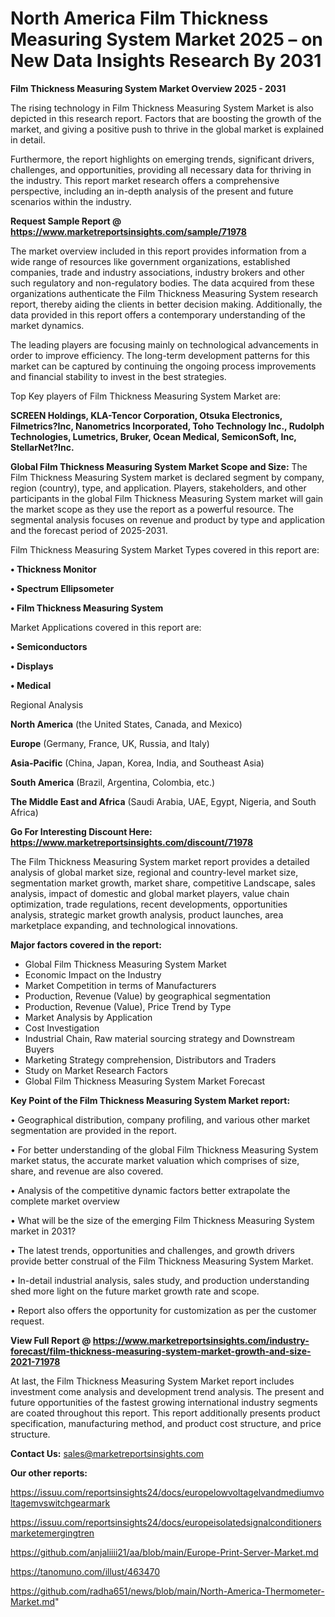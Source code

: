 # North America Film Thickness Measuring System Market 2025 – on New Data Insights Research By 2031

<Strong> Film Thickness Measuring System Market Overview 2025 - 2031</strong>

The rising technology in Film Thickness Measuring System Market is also depicted in this research report. Factors that are boosting the growth of the market, and giving a positive push to thrive in the global market is explained in detail.

Furthermore, the report highlights on emerging trends, significant drivers, challenges, and opportunities, providing all necessary data for thriving in the industry. This report market research offers a comprehensive perspective, including an in-depth analysis of the present and future scenarios within the industry.

<strong>Request Sample Report @ <a href=https://www.marketreportsinsights.com/sample/71978>https://www.marketreportsinsights.com/sample/71978</a></strong>

The market overview included in this report provides information from a wide range of resources like government organizations, established companies, trade and industry associations, industry brokers and other such regulatory and non-regulatory bodies. The data acquired from these organizations authenticate the Film Thickness Measuring System research report, thereby aiding the clients in better decision making. Additionally, the data provided in this report offers a contemporary understanding of the market dynamics.

The leading players are focusing mainly on technological advancements in order to improve efficiency. The long-term development patterns for this market can be captured by continuing the ongoing process improvements and financial stability to invest in the best strategies.

Top Key players of Film Thickness Measuring System Market are:

<strong>SCREEN Holdings, KLA-Tencor Corporation, Otsuka Electronics, Filmetrics?Inc, Nanometrics Incorporated, Toho Technology Inc., Rudolph Technologies, Lumetrics, Bruker, Ocean Medical, SemiconSoft, Inc, StellarNet?Inc.</strong>

<strong><b>Global Film Thickness Measuring System Market Scope and Size:</b></strong>
The Film Thickness Measuring System market is declared segment by company, region (country), type, and application. Players, stakeholders, and other participants in the global Film Thickness Measuring System market will gain the market scope as they use the report as a powerful resource. The segmental analysis focuses on revenue and product by type and application and the forecast period of 2025-2031.

Film Thickness Measuring System Market Types covered in this report are:

<strong>• Thickness Monitor

• Spectrum Ellipsometer

• Film Thickness Measuring System</strong>

Market Applications covered in this report are:

<strong>• Semiconductors

• Displays

• Medical</strong> 

Regional Analysis

<strong>North America</strong> (the United States, Canada, and Mexico)

<strong>Europe</strong> (Germany, France, UK, Russia, and Italy)

<strong>Asia-Pacific</strong> (China, Japan, Korea, India, and Southeast Asia)

<strong>South America</strong> (Brazil, Argentina, Colombia, etc.)

<strong>The Middle East and Africa</strong> (Saudi Arabia, UAE, Egypt, Nigeria, and South Africa)

<strong>Go For Interesting Discount Here: <a href=https://www.marketreportsinsights.com/discount/71978>https://www.marketreportsinsights.com/discount/71978</a></strong>

The Film Thickness Measuring System market report provides a detailed analysis of global market size, regional and country-level market size, segmentation market growth, market share, competitive Landscape, sales analysis, impact of domestic and global market players, value chain optimization, trade regulations, recent developments, opportunities analysis, strategic market growth analysis, product launches, area marketplace expanding, and technological innovations.

<strong><b>Major factors covered in the report:</b></strong>
<ul>
  <li>Global Film Thickness Measuring System Market </li>
  <li>Economic Impact on the Industry</li>
  <li>Market Competition in terms of Manufacturers</li>
  <li>Production, Revenue (Value) by geographical segmentation</li>
  <li>Production, Revenue (Value), Price Trend by Type</li>
  <li>Market Analysis by Application</li>
  <li>Cost Investigation</li>
  <li>Industrial Chain, Raw material sourcing strategy and Downstream Buyers</li>
  <li>Marketing Strategy comprehension, Distributors and Traders</li>
  <li>Study on Market Research Factors</li>
  <li>Global Film Thickness Measuring System Market Forecast</li>
</ul>

<strong><b>Key Point of the Film Thickness Measuring System Market report:</b></strong>

• Geographical distribution, company profiling, and various other market segmentation are provided in the report.

• For better understanding of the global Film Thickness Measuring System market status, the accurate market valuation which comprises of size, share, and revenue are also covered.

• Analysis of the competitive dynamic factors better extrapolate the complete market overview

• What will be the size of the emerging Film Thickness Measuring System market in 2031?

• The latest trends, opportunities and challenges, and growth drivers provide better construal of the Film Thickness Measuring System Market.

• In-detail industrial analysis, sales study, and production understanding shed more light on the future market growth rate and scope.

• Report also offers the opportunity for customization as per the customer request.

<strong><b>View Full Report @ <a href=https://www.marketreportsinsights.com/industry-forecast/film-thickness-measuring-system-market-growth-and-size-2021-71978>https://www.marketreportsinsights.com/industry-forecast/film-thickness-measuring-system-market-growth-and-size-2021-71978</a></b></strong>


At last, the Film Thickness Measuring System Market report includes investment come analysis and development trend analysis. The present and future opportunities of the fastest growing international industry segments are coated throughout this report. This report additionally presents product specification, manufacturing method, and product cost structure, and price structure.

<strong>Contact Us:</strong>
sales@marketreportsinsights.com

<strong>Our other reports:</strong>

<a href=https://issuu.com/reportsinsights24/docs/europelowvoltagelvandmediumvoltagemvswitchgearmark>https://issuu.com/reportsinsights24/docs/europelowvoltagelvandmediumvoltagemvswitchgearmark</a>

<a href=https://issuu.com/reportsinsights24/docs/europeisolatedsignalconditionersmarketemergingtren>https://issuu.com/reportsinsights24/docs/europeisolatedsignalconditionersmarketemergingtren</a>

<a href=https://github.com/anjaliiii21/aa/blob/main/Europe-Print-Server-Market.md>https://github.com/anjaliiii21/aa/blob/main/Europe-Print-Server-Market.md</a>

<a href=https://tanomuno.com/illust/463470>https://tanomuno.com/illust/463470</a>

<a href=https://github.com/radha651/news/blob/main/North-America-Thermometer-Market.md>https://github.com/radha651/news/blob/main/North-America-Thermometer-Market.md</a>"
